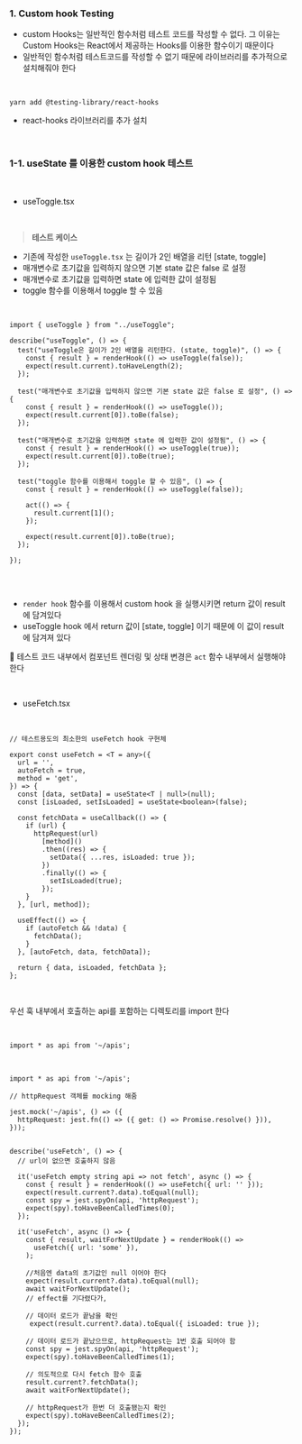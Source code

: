 ### 1. Custom hook Testing

- custom Hooks는 일반적인 함수처럼 테스트 코드를 작성할 수 없다. 그 이유는 Custom Hooks는 React에서 제공하는 Hooks를 이용한 함수이기 때문이다
- 일반적인 함수처럼 테스트코드를 작성할 수 없기 때문에 라이브러리를 추가적으로 설치해줘야 한다

<br />

```
yarn add @testing-library/react-hooks
```

- react-hooks 라이브러리를 추가 설치

<br />

### 1-1. useState 를 이용한 custom hook 테스트

<br />

- useToggle.tsx

<br />

> **테스트 케이스**

- 기존에 작성한 `useToggle.tsx` 는 길이가 2인 배열을 리턴 [state, toggle]
- 매개변수로 초기값을 입력하지 않으면 기본 state 값은 false 로 설정
- 매개변수로 초기값을 입력하면 state 에 입력한 값이 설정됨
- toggle 함수를 이용해서 toggle 할 수 있음

<br />

```
import { useToggle } from "../useToggle";

describe("useToggle", () => {
  test("useToggle은 길이가 2인 배열을 리턴한다. (state, toggle)", () => {
    const { result } = renderHook(() => useToggle(false));
    expect(result.current).toHaveLength(2);
  });

  test("매개변수로 초기값을 입력하지 않으면 기본 state 값은 false 로 설정", () => {
    const { result } = renderHook(() => useToggle());
    expect(result.current[0]).toBe(false);
  });

  test("매개변수로 초기값을 입력하면 state 에 입력한 값이 설정됨", () => {
    const { result } = renderHook(() => useToggle(true));
    expect(result.current[0]).toBe(true);
  });

  test("toggle 함수를 이용해서 toggle 할 수 있음", () => {
    const { result } = renderHook(() => useToggle(false));

    act(() => {
      result.current[1]();
    });

    expect(result.current[0]).toBe(true);
  });

});


```

<br />

- `render hook` 함수를 이용해서 custom hook 을 실행시키면 return 값이 result 에 담겨있다
- useToggle hook 에서 return 값이 [state, toggle] 이기 때문에 이 값이 result 에 담겨져 있다

📌 테스트 코드 내부에서 컴포넌트 렌더링 및 상태 변경은 `act` 함수 내부에서 실행해야 한다

<br />

- useFetch.tsx

<br />

```
// 테스트용도의 최소한의 useFetch hook 구현체

export const useFetch = <T = any>({
  url = '',
  autoFetch = true,
  method = 'get',
}) => {
  const [data, setData] = useState<T | null>(null);
  const [isLoaded, setIsLoaded] = useState<boolean>(false);

  const fetchData = useCallback(() => {
    if (url) {
      httpRequest(url)
        [method]()
        .then((res) => {
          setData({ ...res, isLoaded: true });
        })
        .finally(() => {
          setIsLoaded(true);
        });
    }
  }, [url, method]);

  useEffect(() => {
    if (autoFetch && !data) {
      fetchData();
    }
  }, [autoFetch, data, fetchData]);

  return { data, isLoaded, fetchData };
};
```

<br />

우선 훅 내부에서 호출하는 api를 포함하는 디렉토리를 import 한다

<br />

`import * as api from '~/apis';`

<br />

```
import * as api from '~/apis';

// httpRequest 객체를 mocking 해줌

jest.mock('~/apis', () => ({
  httpRequest: jest.fn(() => ({ get: () => Promise.resolve() })),
}));


describe('useFetch', () => {
  // url이 없으면 호출하지 않음

  it('useFetch empty string api => not fetch', async () => {
    const { result } = renderHook(() => useFetch({ url: '' }));
    expect(result.current?.data).toEqual(null);
    const spy = jest.spyOn(api, 'httpRequest');
    expect(spy).toHaveBeenCalledTimes(0);
  });

  it('useFetch', async () => {
    const { result, waitForNextUpdate } = renderHook(() =>
      useFetch({ url: 'some' }),
    );

    //처음엔 data의 초기값인 null 이어야 한다
    expect(result.current?.data).toEqual(null);
    await waitForNextUpdate();
    // effect를 기다렸다가,

    // 데이터 로드가 끝남을 확인
     expect(result.current?.data).toEqual({ isLoaded: true });

    // 데이터 로드가 끝났으므로, httpRequest는 1번 호출 되어야 함
    const spy = jest.spyOn(api, 'httpRequest');
    expect(spy).toHaveBeenCalledTimes(1);

    // 의도적으로 다시 fetch 함수 호출
    result.current?.fetchData();
    await waitForNextUpdate();

    // httpRequest가 한번 더 호출됐는지 확인
    expect(spy).toHaveBeenCalledTimes(2);
  });
});

```
